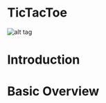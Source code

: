 # TicTacToe
![alt tag](https://raw.github.com/kenschnall/TicTacToe/master/demo.gif)
# Introduction

# Basic Overview
